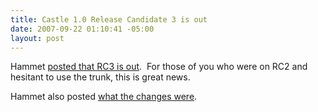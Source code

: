 ```yaml
---
title: Castle 1.0 Release Candidate 3 is out
date: 2007-09-22 01:10:41 -05:00
layout: post
---
```


Hammet [posted that RC3 is out](http://hammett.castleproject.org/?p=206).  For those of you who were on RC2 and hesitant to use the trunk, this is great news.

Hammet also posted [what the changes were](http://hammett.castleproject.org/?p=207).